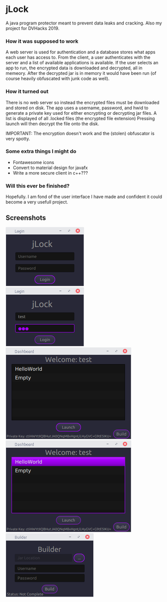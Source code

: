 # jLock
A java program protector meant to prevent data leaks and cracking. Also my project for DVHacks 2019.

### How it was supposed to work
A web server is used for authentication and a database stores what apps each user has access to.
From the client, a user authenticates with the server and a list of available applications is available.
If the user selects an app to run, the encrypted data is downloaded and decrypted, all in memeory.
After the decrypted jar is in memory it would have been run (of course heavily obfuscated with junk code as well).

### How it turned out
There is no web server so instead the encrypted files must be downloaded and stored on disk.
The app uses a username, password, and hwid to generate a private key used for either encrypting or decrypting jar files.
A list is displayed of all .locked files (the encrypted file extension)
Pressing launch will then decrypt the file onto the disk.

IMPORTANT: The encryption doesn't work and the (stolen) obfuscator is very spotty.

### Some extra things I might do
 - Fontawesome icons
 - Convert to material design for javafx
 - Write a more secure client in c++???

### Will this ever be finished?
Hopefully. I am fond of the user interface I have made and confident it could become a very usefull project.

## Screenshots
![Login screen](https://raw.githubusercontent.com/digitaldisarray/jLock/master/Screenshots/Login1.png)
![Login screen filled out](https://raw.githubusercontent.com/digitaldisarray/jLock/master/Screenshots/Login2.png)
![Dashboard](https://raw.githubusercontent.com/digitaldisarray/jLock/master/Screenshots/Dashboard1.png)
![Dashboard selected item](https://raw.githubusercontent.com/digitaldisarray/jLock/master/Screenshots/Dashboard2.png)
![Builder](https://raw.githubusercontent.com/digitaldisarray/jLock/master/Screenshots/Builder.png)
